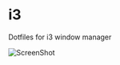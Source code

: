 # i3
Dotfiles for i3 window manager

![ScreenShot](https://www.dropbox.com/home/public?preview=2015-12-06--01%3A37%3A05%3APM--1366x768--scrot.png)
